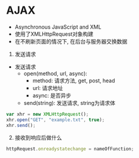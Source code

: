 # AJAX

- Asynchronous JavaScript and XML
- 使用了XMLHttpRequest对象构建
- 在不刷新页面的情况下, 在后台与服务器交换数据

1. 发送请求

- 发送请求
  - open(method, url, async): 
    - method: 请求方法, get, post, head
    - url: 请求地址
    - async: 是否异步
  - send(string): 发送请求, string为请求体

```javascript
var xhr = new XMLHttpRequest();
xhr.open("GET", "example.txt", true);
xhr.send();
```

2. 接收到响应后做什么

```js
httpRequest.onreadystatechange = nameOfFunction;
```